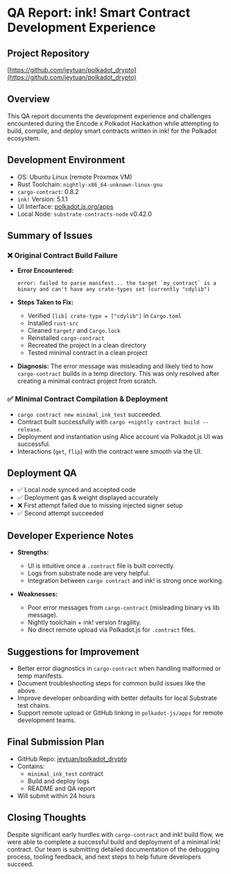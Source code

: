 # QA Report: ink! Smart Contract Development Experience

## Project Repository
[https://github.com/jeytuan/polkadot_drypto](https://github.com/jeytuan/polkadot_drypto)

## Overview

This QA report documents the development experience and challenges encountered during the Encode x Polkadot Hackathon while attempting to build, compile, and deploy smart contracts written in ink! for the Polkadot ecosystem.

## Development Environment

- OS: Ubuntu Linux (remote Proxmox VM)
- Rust Toolchain: `nightly-x86_64-unknown-linux-gnu`
- `cargo-contract`: 0.8.2
- `ink!` Version: 5.1.1
- UI Interface: [polkadot.js.org/apps](https://polkadot.js.org/apps)
- Local Node: `substrate-contracts-node` v0.42.0

## Summary of Issues

### ❌ Original Contract Build Failure

- **Error Encountered:**
  ```
  error: failed to parse manifest... the target `my_contract` is a binary and can't have any crate-types set (currently "cdylib")
  ```
- **Steps Taken to Fix:**
  - Verified `[lib] crate-type = ["cdylib"]` in `Cargo.toml`
  - Installed `rust-src`
  - Cleaned `target/` and `Cargo.lock`
  - Reinstalled `cargo-contract`
  - Recreated the project in a clean directory
  - Tested minimal contract in a clean project

- **Diagnosis:** The error message was misleading and likely tied to how `cargo-contract` builds in a temp directory. This was only resolved after creating a minimal contract project from scratch.

### ✅ Minimal Contract Compilation & Deployment

- `cargo contract new minimal_ink_test` succeeded.
- Contract built successfully with `cargo +nightly contract build --release`.
- Deployment and instantiation using Alice account via Polkadot.js UI was successful.
- Interactions (`get`, `flip`) with the contract were smooth via the UI.

## Deployment QA

- ✅ Local node synced and accepted code
- ✅ Deployment gas & weight displayed accurately
- ❌ First attempt failed due to missing injected signer setup
- ✅ Second attempt succeeded

## Developer Experience Notes

- **Strengths:**
  - UI is intuitive once a `.contract` file is built correctly.
  - Logs from substrate node are very helpful.
  - Integration between `cargo contract` and ink! is strong once working.

- **Weaknesses:**
  - Poor error messages from `cargo-contract` (misleading binary vs lib message).
  - Nightly toolchain + ink! version fragility.
  - No direct remote upload via Polkadot.js for `.contract` files.

## Suggestions for Improvement

- Better error diagnostics in `cargo-contract` when handling malformed or temp manifests.
- Document troubleshooting steps for common build issues like the above.
- Improve developer onboarding with better defaults for local Substrate test chains.
- Support remote upload or GitHub linking in `polkadot-js/apps` for remote development teams.

## Final Submission Plan

- GitHub Repo: [jeytuan/polkadot_drypto](https://github.com/jeytuan/polkadot_drypto)
- Contains:
  - `minimal_ink_test` contract
  - Build and deploy logs
  - README and QA report
- Will submit within 24 hours

## Closing Thoughts

Despite significant early hurdles with `cargo-contract` and ink! build flow, we were able to complete a successful build and deployment of a minimal ink! contract. Our team is submitting detailed documentation of the debugging process, tooling feedback, and next steps to help future developers succeed.